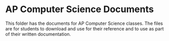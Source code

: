 # AP Computer Science Documents

This folder has the documents for AP Computer Science classes. The files are for students to download and use for their reference and to use as part of their written documentation.
